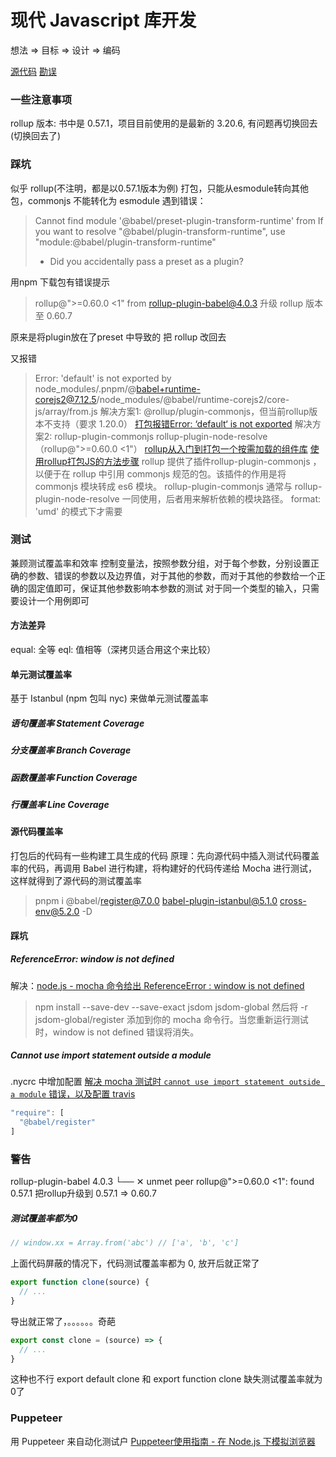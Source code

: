 # 现代 Javascript 库开发
想法 => 目标 => 设计 => 编码


[源代码](https://github.com/jslib-book/jslib-book-code)
[勘误](https://github.com/jslib-book/jslib-book-code/issues)

### 一些注意事项
rollup 版本: 书中是 0.57.1，项目目前使用的是最新的 3.20.6, 有问题再切换回去(切换回去了)

### 踩坑
似乎 rollup(不注明，都是以0.57.1版本为例) 打包，只能从esmodule转向其他包，commonjs 不能转化为 esmodule
遇到错误：
> Cannot find module '@babel/preset-plugin-transform-runtime' from
> If you want to resolve "@babel/plugin-transform-runtime", use "module:@babel/plugin-transform-runtime"
> - Did you accidentally pass a preset as a plugin?

用npm 下载包有错误提示
> rollup@">=0.60.0 <1" from rollup-plugin-babel@4.0.3
升级 rollup 版本至 0.60.7

原来是将plugin放在了preset 中导致的
把 rollup 改回去

又报错
> Error: 'default' is not exported by node_modules/.pnpm/@babel+runtime-corejs2@7.12.5/node_modules/@babel/runtime-corejs2/core-js/array/from.js
解决方案1: @rollup/plugin-commonjs，但当前rollup版本不支持（要求 1.20.0）
> [打包报错Error: ‘default‘ is not exported](https://devpress.csdn.net/viewdesign/643769e0986c660f3cf9389c.html)
解决方案2: rollup-plugin-commonjs rollup-plugin-node-resolve（rollup@">=0.60.0 <1"）
[rollup从入门到打包一个按需加载的组件库](https://zhuanlan.zhihu.com/p/486644411?utm_id=0)
[使用rollup打包JS的方法步骤](https://www.mianshigee.com/note/detail/63156yth/)
> rollup 提供了插件rollup-plugin-commonjs ，以便于在 rollup 中引用 commonjs 规范的包。该插件的作用是将 commonjs 模块转成 es6 模块。
> rollup-plugin-commonjs 通常与 rollup-plugin-node-resolve 一同使用，后者用来解析依赖的模块路径。
format: 'umd' 的模式下才需要

### 测试
兼顾测试覆盖率和效率
控制变量法，按照参数分组，对于每个参数，分别设置正确的参数、错误的参数以及边界值，对于其他的参数，而对于其他的参数给一个正确的固定值即可，保证其他参数影响本参数的测试
对于同一个类型的输入，只需要设计一个用例即可

#### 方法差异
equal: 全等
eql: 值相等（深拷贝适合用这个来比较）

#### 单元测试覆盖率
基于 Istanbul (npm 包叫 nyc) 来做单元测试覆盖率
##### 语句覆盖率 Statement Coverage

##### 分支覆盖率 Branch Coverage

##### 函数覆盖率 Function Coverage

##### 行覆盖率 Line Coverage


#### 源代码覆盖率
打包后的代码有一些构建工具生成的代码
原理：先向源代码中插入测试代码覆盖率的代码，再调用 Babel 进行构建，将构建好的代码传递给 Mocha 进行测试，这样就得到了源代码的测试覆盖率
> pnpm i @babel/register@7.0.0 babel-plugin-istanbul@5.1.0 cross-env@5.2.0 -D

#### 踩坑
##### ReferenceError: window is not defined
解决：[node.js - mocha 命令给出 ReferenceError : window is not defined](https://www.coder.work/article/103442)
> npm install --save-dev --save-exact jsdom jsdom-global
> 然后将 -r jsdom-global/register 添加到你的 mocha 命令行。当您重新运行测试时，window is not defined 错误将消失。
##### Cannot use import statement outside a module
.nycrc 中增加配置
[解决 mocha 测试时 `cannot use import statement outside a module` 错误，以及配置 travis](https://blog.meathill.com/test/how-tofix-mocha-cannot-use-import-statement-outside-a-module-and-add-travis-configuration.html)

```typescript
"require": [
  "@babel/register"
]
```
### 警告
rollup-plugin-babel 4.0.3
  └── ✕ unmet peer rollup@">=0.60.0 <1": found 0.57.1
把rollup升级到 0.57.1 => 0.60.7


##### 测试覆盖率都为0
```typescript
// window.xx = Array.from('abc') // ['a', 'b', 'c']
```
上面代码屏蔽的情况下，代码测试覆盖率都为 0, 放开后就正常了
```typescript
export function clone(source) {
  // ...
}
```
导出就正常了，。。。。。。奇葩
```typescript
export const clone = (source) => {
  // ...
}
```
这种也不行
export default clone 和 export function clone 缺失测试覆盖率就为0了

### Puppeteer
用 Puppeteer 来自动化测试户
[Puppeteer使用指南 - 在 Node.js 下模拟浏览器](https://www.zhihu.com/tardis/bd/art/622256649)